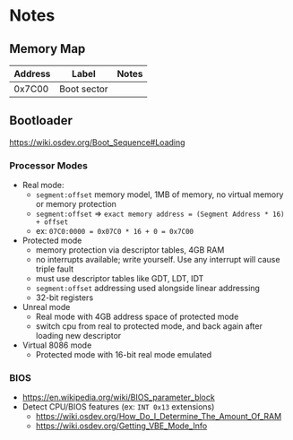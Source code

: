 
# Notes

## Memory Map

| Address | Label       | Notes |
| ------- | ----------- | ----- |
| 0x7C00  | Boot sector |       |

## Bootloader

https://wiki.osdev.org/Boot_Sequence#Loading

### Processor Modes

- Real mode: 
  - `segment:offset` memory model, 1MB of memory, no virtual memory or memory protection
  - `segment:offset` => `exact memory address = (Segment Address * 16) + offset`
  - ex: `07C0:0000 = 0x07C0 * 16 + 0 = 0x7C00`
- Protected mode
  - memory protection via descriptor tables, 4GB RAM
  - no interrupts available; write yourself. Use any interrupt will cause triple fault
  - must use descriptor tables like GDT, LDT, IDT
  - `segment:offset` addressing used alongside linear addressing
  - 32-bit registers
- Unreal mode
  - Real mode with 4GB address space of protected mode
  - switch cpu from real to protected mode, and back again after loading new descriptor
- Virtual 8086 mode
  - Protected mode with 16-bit real mode emulated

### BIOS

- https://en.wikipedia.org/wiki/BIOS_parameter_block
- Detect CPU/BIOS features (ex: `INT 0x13` extensions)
  - https://wiki.osdev.org/How_Do_I_Determine_The_Amount_Of_RAM
  - https://wiki.osdev.org/Getting_VBE_Mode_Info
